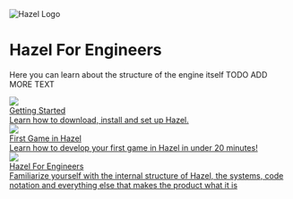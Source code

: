 <div class="title"> 
    <img src="res/HazelGradientLogo-Square.png" alt="Hazel Logo" />
    <h1> Hazel For Engineers </h1>
</div>

Here you can learn about the structure of the engine itself TODO ADD MORE TEXT
    <div class="navTable">
        <div class="pageContainer">
            <div class="pageItem">
                <a id="pageLink" href="DeveloperGuide.md">
                    <div class="imageContainer">
                        <img data-src="res/HomePage/Welcome1.png" src="res/HomePage/Welcome1.png" loading="lazy" />
                    </div>
                    <div class="info">
                        <div class="content">
                            <div class="subject"> 
                                <div class="text"> Getting Started </div> 
                            </div> 
                            <div class="description"> Learn how to download, install and set up Hazel. </div> 
                        </div> 
                    </div> 
                </a>
            </div>
        </div>
        <div class="pageContainer">
            <div class="pageItem">
                <a id="pageLink" href="FirstGameDocumentation.md">
                    <div class="imageContainer">
                        <img data-src="res/HomePage/Dichotomy1.png" src="res/HomePage/Dichotomy1.png" loading="lazy" />
                    </div>
                    <div class="info">
                        <div class="content">
                            <div class="subject"> 
                                <div class="text"> First Game in Hazel </div> 
                            </div>
                            <div class="description"> Learn how to develop your first game in Hazel in under 20 minutes! </div> 
                        </div> 
                    </div> 
                </a>
            </div>
        </div>
        <div class="pageContainer">
            <div class="pageItem">
                <a id="pageLink" href="DeveloperGuide.md">
                    <div class="imageContainer">
                        <img data-src="res/HomePage/Code1.png" src="res/HomePage/Code1.png" loading="lazy" />
                    </div>
                    <div class="info">
                        <div class="content">
                            <div class="subject"> 
                                <div class="text"> Hazel For Engineers </div>
                                <div class="description"> Familiarize yourself with the internal structure of Hazel, the systems, code notation and everything else that makes the product what it is </div> 
                            </div> 
                        </div> 
                    </div> 
                </a>
            </div>
        </div>
</div>
